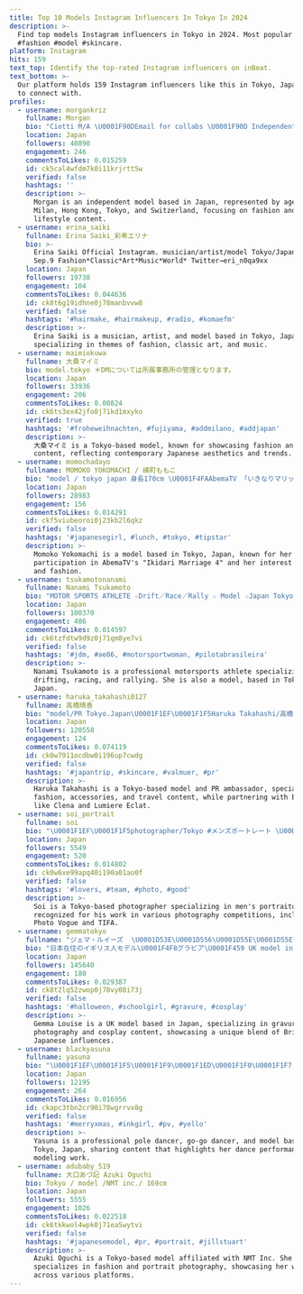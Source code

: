 ```yaml
---
title: Top 10 Models Instagram Influencers In Tokyo In 2024
description: >-
  Find top models Instagram influencers in Tokyo in 2024. Most popular hashtags:
  #fashion #model #skincare.
platform: Instagram
hits: 159
text_top: Identify the top-rated Instagram influencers on inBeat.
text_bottom: >-
  Our platform holds 159 Instagram influencers like this in Tokyo, Japan for you
  to connect with.
profiles:
  - username: morgankriz
    fullname: Morgan
    bio: "Ciotti M/A \U0001F90DEmail for collabs \U0001F90D Independent Models - Milan, Italy Primo Models - Hong Kong Cosmo & Axelle Models - Tokyo, Japan Metro - Switzerland"
    location: Japan
    followers: 40890
    engagement: 246
    commentsToLikes: 0.015259
    id: ck5cal4wfdm7k0i11krjrtt5w
    verified: false
    hashtags: ''
    description: >-
      Morgan is an independent model based in Japan, represented by agencies in
      Milan, Hong Kong, Tokyo, and Switzerland, focusing on fashion and
      lifestyle content.
  - username: erina_saiki
    fullname: Erina Saiki_彩希エリナ
    bio: >-
      Erina Saiki Official Instagram. musician/artist/model Tokyo/Japan _ birth
      Sep.9 Fashion*Classic*Art*Music*World* Twitter→eri_n0qa9xx
    location: Japan
    followers: 19738
    engagement: 104
    commentsToLikes: 0.044636
    id: ck8t6g19idhne0j78manbvvw8
    verified: false
    hashtags: '#hairmake, #hairmakeup, #radio, #komaefm'
    description: >-
      Erina Saiki is a musician, artist, and model based in Tokyo, Japan,
      specializing in themes of fashion, classic art, and music.
  - username: maimiokuwa
    fullname: 大桑マイミ
    bio: model.tokyo ＊DMについては所属事務所の管理となります。
    location: Japan
    followers: 33936
    engagement: 206
    commentsToLikes: 0.00824
    id: ck6ts3ex42jfo0j71kd1mxyko
    verified: true
    hashtags: '#froheweihnachten, #fujiyama, #addmilano, #addjapan'
    description: >-
      大桑マイミ is a Tokyo-based model, known for showcasing fashion and lifestyle
      content, reflecting contemporary Japanese aesthetics and trends.
  - username: momochadayo
    fullname: MOMOKO YOKOMACHI / 横町ももこ
    bio: "model / tokyo japan 身長170cm \U0001F4FAAbemaTV 「いきなりマリッジ4」 KOREA\U0001F1F0\U0001F1F7 BOXING\U0001F94A BARBIE\U0001F380 PINK\U0001F497 #pinkmonster #ボクシング女子 ▶︎▶︎▶︎Twitter→momochadayo お仕事依頼はDMにお願い致します✉️"
    location: Japan
    followers: 28983
    engagement: 156
    commentsToLikes: 0.014291
    id: ckf5viubeoroi0j23kb2l6qkz
    verified: false
    hashtags: '#japanesegirl, #lunch, #tokyo, #tipstar'
    description: >-
      Momoko Yokomachi is a model based in Tokyo, Japan, known for her
      participation in AbemaTV's "Ikidari Marriage 4" and her interest in boxing
      and fashion.
  - username: tsukamotonanami
    fullname: Nanami Tsukamoto
    bio: "MOTOR SPORTS ATHLETE ☆Drift／Race／Rally ☆ Model ☆Japan Tokyo\U0001F1E7\U0001F1F7×\U0001F1EF\U0001F1F5×\U0001F1EE\U0001F1F9@nanami_beautynote #女性レーサー #initald #jdm #リアル真子 #世界一美しいレーサー#pilotabrasileira #ドリスピ"
    location: Japan
    followers: 100370
    engagement: 486
    commentsToLikes: 0.014597
    id: ck6tzfdtw9d9z0j71qm8ye7vi
    verified: false
    hashtags: '#jdm, #ae86, #motorsportwoman, #pilotabrasileira'
    description: >-
      Nanami Tsukamoto is a professional motorsports athlete specializing in
      drifting, racing, and rallying. She is also a model, based in Tokyo,
      Japan.
  - username: haruka_takahashi0127
    fullname: 高橋晴香
    bio: "model/PR Tokyo.Japan\U0001F1EF\U0001F1F5Haruka Takahashi/高橋晴香 アンバサダー @clena.official Trip\U0001F1F9\U0001F1ED\U0001F1F0\U0001F1F7\U0001F1ED\U0001F1F0\U0001F1EC\U0001F1FA\U0001F1FA\U0001F1F8\U0001F1EC\U0001F1E7 お仕事の依頼はDMにてお願い致します☆ アクセサリーブランド lumiere eclat プロデュース\U0001F48E"
    location: Japan
    followers: 120558
    engagement: 124
    commentsToLikes: 0.074119
    id: ck0w7911ocdbw0i196up7cwdg
    verified: false
    hashtags: '#japantrip, #skincare, #valmuer, #pr'
    description: >-
      Haruka Takahashi is a Tokyo-based model and PR ambassador, specializing in
      fashion, accessories, and travel content, while partnering with brands
      like Clena and Lumiere Eclat.
  - username: soi_portrait
    fullname: soi
    bio: "\U0001F1EF\U0001F1F5photographer/Tokyo #メンズポートレート \U0001F451Photo Vogue Best of✖️3\U0001F451TIFA2016 \U0001F451私的写真集選手権 '18準GP '19小林賞 \U0001F451Tokyo Models フォトテク賞 \U0001F338東京カメラ部'19 \U0001F338アイドンノー\U0001F338男写凛 ♪"
    location: Japan
    followers: 5549
    engagement: 520
    commentsToLikes: 0.014802
    id: ck0w6xe99apq40i190a01ao0f
    verified: false
    hashtags: '#lovers, #team, #photo, #good'
    description: >-
      Soi is a Tokyo-based photographer specializing in men's portraiture,
      recognized for his work in various photography competitions, including
      Photo Vogue and TIFA.
  - username: gemmatokyo
    fullname: "ジェマ・ルイーズ  \U0001D53E\U0001D556\U0001D55E\U0001D55E\U0001D552 \U0001D543\U0001D560\U0001D566\U0001D55A\U0001D564\U0001D556 \U0001F3F9"
    bio: "日本在住のイギリス人モデル\U0001F4F8グラビア\U0001F459 UK model in Tokyo\U0001F497\U0001F1EF\U0001F1F5\U0001F1EC\U0001F1E7"
    location: Japan
    followers: 145640
    engagement: 180
    commentsToLikes: 0.029387
    id: ck8t2lq52zwop0j78vy08i73j
    verified: false
    hashtags: '#halloween, #schoolgirl, #gravure, #cosplay'
    description: >-
      Gemma Louise is a UK model based in Japan, specializing in gravure
      photography and cosplay content, showcasing a unique blend of British and
      Japanese influences.
  - username: blackyasuna
    fullname: yasuna
    bio: "\U0001F1EF\U0001F1F5\U0001F1F9\U0001F1ED\U0001F1F0\U0001F1F7 poledancer.gogodancer.model. live in Tokyo Japan"
    location: Japan
    followers: 12195
    engagement: 264
    commentsToLikes: 0.016956
    id: ckapc3tbn2cr90i78wgrrvx8g
    verified: false
    hashtags: '#merryxmas, #inkgirl, #pv, #yello'
    description: >-
      Yasuna is a professional pole dancer, go-go dancer, and model based in
      Tokyo, Japan, sharing content that highlights her dance performances and
      modeling work.
  - username: adubaby_519
    fullname: 大口あづ記 Azuki Oguchi
    bio: Tokyo / model /NMT inc./ 169cm
    location: Japan
    followers: 5555
    engagement: 1026
    commentsToLikes: 0.022518
    id: ck6tkkwol4wpk0j71ea5wytvi
    verified: false
    hashtags: '#japanesemodel, #pr, #portrait, #jillstuart'
    description: >-
      Azuki Oguchi is a Tokyo-based model affiliated with NMT Inc. She
      specializes in fashion and portrait photography, showcasing her work
      across various platforms.
---
```


